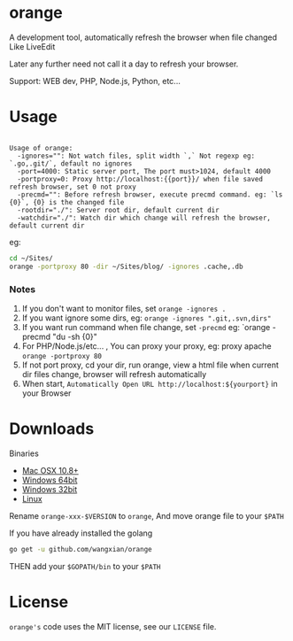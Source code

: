orange
======

A development tool, automatically refresh the browser when file changed Like LiveEdit

Later any further need not call it a day to refresh your browser.

Support: WEB dev, PHP, Node.js, Python, etc...

# Usage

```shell

Usage of orange:
  -ignores="": Not watch files, split width `,` Not regexp eg: `.go,.git/`, default no ignores
  -port=4000: Static server port, The port must>1024, default 4000
  -portproxy=0: Proxy http://localhost:{{port}}/ when file saved refresh browser, set 0 not proxy
  -precmd="": Before refresh browser, execute precmd command. eg: `ls {0}`, {0} is the changed file
  -rootdir="./": Server root dir, default current dir
  -watchdir="./": Watch dir which change will refresh the browser, default current dir

```

eg:

```sh
cd ~/Sites/
orange -portproxy 80 -dir ~/Sites/blog/ -ignores .cache,.db
```

### Notes

1. If you don't want to monitor files, set `orange -ignores .`
2. If you want ignore some dirs, eg: `orange -ignores ".git,.svn,dirs"`
3. If you want run command when file change, set `-precmd` eg: `orange -precmd "du -sh {0}"
4. For PHP/Node.js/etc... , You can proxy your proxy, eg: proxy apache `orange -portproxy 80`
5. If not port proxy, cd your dir, run orange, view a html file when current dir files change, browser will refresh automatically
6. When start, `Automatically Open URL http://localhost:${yourport}` in your Browser

# Downloads

Binaries

- [Mac OSX 10.8+](https://www.dropbox.com/s/t1ewa0wavmfuixt/orange-osx-2.4)
- [Windows 64bit](#)
- [Windows 32bit](#)
- [Linux](#)

Rename `orange-xxx-$VERSION` to `orange`, And move orange file to your `$PATH`

If you have already installed the golang

```sh
go get -u github.com/wangxian/orange
```

THEN add your `$GOPATH/bin` to your `$PATH`

# License

`orange's` code uses the MIT license, see our `LICENSE` file.
